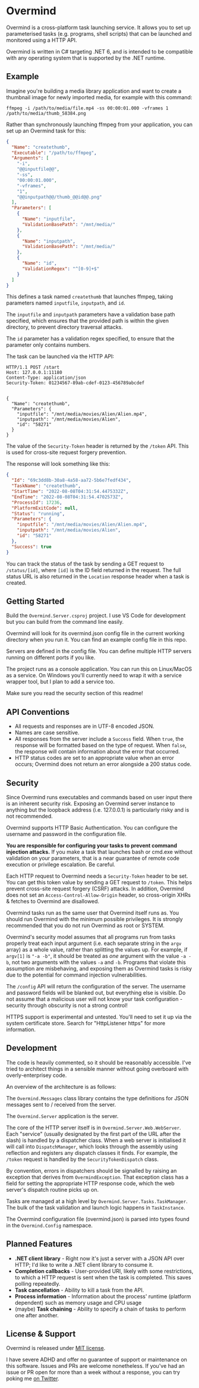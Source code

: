 # Overmind

Overmind is a cross-platform task launching service. It allows you to set up parameterised tasks (e.g. programs, shell scripts) that can be launched and monitored using a HTTP API.

Overmind is written in C# targeting .NET 6, and is intended to be compatible with any operating system that is supported by the .NET runtime.

## Example

Imagine you're building a media library application and want to create a thumbnail image for newly imported media, for example with this command:

`ffmpeg -i /path/to/media/file.mp4 -ss 00:00:01.000 -vframes 1 /path/to/media/thumb_58384.png`

Rather than synchronously launching ffmpeg from your application, you can set up an Overmind task for this:

```json
{
  "Name": "createthumb",
  "Executable": "/path/to/ffmpeg",
  "Arguments": [
    "-i",
    "@@inputfile@@",
    "-ss",
    "00:00:01.000",
    "-vframes",
    "1",
    "@@inputpath@@/thumb_@@id@@.png"
  ],
  "Parameters": [
    {
      "Name": "inputfile",
      "ValidationBasePath": "/mnt/media/"
    },
    {
      "Name": "inputpath",
      "ValidationBasePath": "/mnt/media/"
    },
    {
      "Name": "id",
      "ValidationRegex": "^[0-9]+$"
    }
  ]
}
```

This defines a task named `createthumb` that launches ffmpeg, taking parameters named `inputfile`, `inputpath`, and `id`.

The `inputfile` and `inputpath` parameters have a validation base path specified, which ensures that the provided path is within the given directory, to prevent directory traversal attacks.

The `id` parameter has a validation regex specified, to ensure that the parameter only contains numbers.

The task can be launched via the HTTP API:

```http
HTTP/1.1 POST /start
Host: 127.0.0.1:11180
Content-Type: application/json
Security-Token: 01234567-89ab-cdef-0123-456789abcdef


{
  "Name": "createthumb",
  "Parameters": {
    "inputfile": "/mnt/media/movies/Alien/Alien.mp4",
    "inputpath": "/mnt/media/movies/Alien",
    "id": "58271"
  }
}
```

The value of the `Security-Token` header is returned by the `/token` API. This is used for cross-site request forgery prevention.

The response will look something like this:

```json
{
  "Id": "69c3dd8b-30a8-4a58-aa72-5b6e7fedf434",
  "TaskName": "createthumb",
  "StartTime": "2022-08-08T04:31:54.4475332Z",
  "EndTime": "2022-08-08T04:31:54.4702573Z",
  "ProcessId": 17236,
  "PlatformExitCode": null,
  "Status": "running",
  "Parameters": {
	"inputfile": "/mnt/media/movies/Alien/Alien.mp4",
	"inputpath": "/mnt/media/movies/Alien",
	"id": "58271"
  },
  "Success": true
}
```

You can track the status of the task by sending a GET request to `/status/[id]`, where `[id]` is the ID field returned in the request. The full status URL is also returned in the `Location` response header when a task is created.

## Getting Started

Build the `Overmind.Server.csproj` project. I use VS Code for development but you can build from the command line easily.

Overmind will look for its overmind.json config file in the current working directory when you run it. You can find an example config file in this repo.

Servers are defined in the config file. You can define multiple HTTP servers running on different ports if you like.

The project runs as a console application. You can run this on Linux/MacOS as a service. On Windows you'll currently need to wrap it with a service wrapper tool, but I plan to add a service too.

Make sure you read the security section of this readme!

## API Conventions

- All requests and responses are in UTF-8 encoded JSON.
- Names are case sensitive.
- All responses from the server include a `Success` field. When `true`, the response will be formatted based on the type of request. When `false`, the response will contain information about the error that occurred.
- HTTP status codes are set to an appropriate value when an error occurs; Overmind does not return an error alongside a 200 status code.

## Security

Since Overmind runs executables and commands based on user input there is an inherent security risk. Exposing an Overmind server instance to anything but the loopback address (i.e. 127.0.0.1) is particularly risky and is not recommended.

Overmind supports HTTP Basic Authentication. You can configure the username and password in the configuration file.

**You are responsible for configuring your tasks to prevent command injection attacks.** If you make a task that launches bash or cmd.exe without validation on your parameters, that is a near guarantee of remote code execution or privilege escalation. Be careful.

Each HTTP request to Overmind needs a `Security-Token` header to be set. You can get this token value by sending a GET request to `/token`. This helps prevent cross-site request forgery (CSRF) attacks. In addition, Overmind does not set an `Access-Control-Allow-Origin` header, so cross-origin XHRs & fetches to Overmind are disallowed.

Overmind tasks run as the same user that Overmind itself runs as. You should run Overmind with the minimum possible privileges. It is strongly recommended that you do not run Overmind as root or SYSTEM.

Overmind's security model assumes that all programs run from tasks properly treat each input argument (i.e. each separate string in the `argv` array) as a whole value, rather than splitting the values up. For example, if `argv[1]` is `"-a -b"`, it should be treated as *one* argument with the value `-a -b`, not two arguments with the values `-a` and `-b`. Programs that violate this assumption are misbehaving, and exposing them as Overmind tasks is risky due to the potential for command injection vulnerabilities.

The `/config` API will return the configuration of the server. The username and password fields will be blanked out, but everything else is visible. Do not assume that a malicious user will not know your task configuration - security through obscurity is not a strong control!

HTTPS support is experimental and untested. You'll need to set it up via the system certificate store. Search for "HttpListener https" for more information.

## Development

The code is heavily commented, so it should be reasonably accessible. I've tried to architect things in a sensible manner without going overboard with overly-enterprisey code.

An overview of the architecture is as follows:

The `Overmind.Messages` class library contains the type definitions for JSON messages sent to / received from the server.

The `Overmind.Server` application is the server.

The core of the HTTP server itself is in `Overmind.Server.Web.WebServer`. Each "service" (usually designated by the first part of the URL after the slash) is handled by a dispatcher class. When a web server is initialised it will call into `DispatchManager`, which looks through the assembly using reflection and registers any dispatch classes it finds. For example, the `/token` request is handled by the `SecurityTokenDispatch` class.

By convention, errors in dispatchers should be signalled by raising an exception that derives from `OvermindException`. That exception class has a field for setting the appropriate HTTP response code, which the web server's dispatch routine picks up on.

Tasks are managed at a high level by `Overmind.Server.Tasks.TaskManager`. The bulk of the task validation and launch logic happens in `TaskInstance`.

The Overmind configuration file (overmind.json) is parsed into types found in the `Overmind.Config` namespace.

## Planned Features

- **.NET client library** - Right now it's just a server with a JSON API over HTTP; I'd like to write a .NET client library to consume it.
- **Completion callbacks** - User-provided URI, likely with some restrictions, to which a HTTP request is sent when the task is completed. This saves polling repeatedly.
- **Task cancellation** - Ability to kill a task from the API.
- **Process information** - Information about the process' runtime (platform dependent) such as memory usage and CPU usage
- (maybe) **Task chaining** - Ability to specify a chain of tasks to perform one after another.

## License & Support

Overmind is released under [MIT license](LICENSE.md).

I have severe ADHD and offer no guarantee of support or maintenance on this software. Issues and PRs are welcome nonetheless. If you've had an issue or PR open for more than a week without a response, you can try poking me [on Twitter](https://twitter.com/gsuberland).

